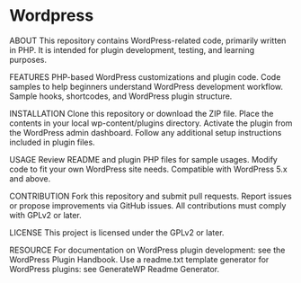 # Wordpress

ABOUT
This repository contains WordPress-related code, primarily written in PHP. It is intended for plugin development, testing, and learning purposes.

FEATURES
PHP-based WordPress customizations and plugin code.
Code samples to help beginners understand WordPress development workflow.
Sample hooks, shortcodes, and WordPress plugin structure.


INSTALLATION
Clone this repository or download the ZIP file.
Place the contents in your local wp-content/plugins directory.
Activate the plugin from the WordPress admin dashboard.
Follow any additional setup instructions included in plugin files.

USAGE
Review README and plugin PHP files for sample usages.
Modify code to fit your own WordPress site needs.
Compatible with WordPress 5.x and above.

CONTRIBUTION
Fork this repository and submit pull requests.
Report issues or propose improvements via GitHub issues.
All contributions must comply with GPLv2 or later.

LICENSE
This project is licensed under the GPLv2 or later.

RESOURCE
For documentation on WordPress plugin development: see the WordPress Plugin Handbook.
Use a readme.txt template generator for WordPress plugins: see GenerateWP Readme Generator.
